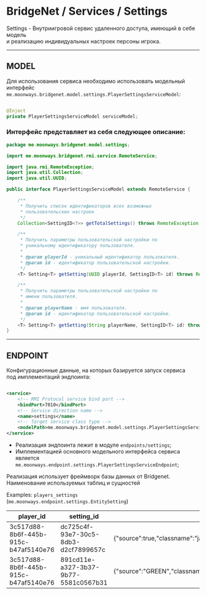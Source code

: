 # BridgeNet / Services / Settings

Settings - Внутриигровой сервис удаленного доступа, имеющий в себе модель
<br>и реализацию индивидуальных настроек персоны игрока.

---

## MODEL

Для использования сервиса необходимо использовать модельный
<br>интерфейс `me.moonways.bridgenet.model.settings.PlayerSettingsServiceModel`:

```java

@Inject
private PlayerSettingsServiceModel serviceModel;
```

### Интерфейс представляет из себя следующее описание:

```java
package me.moonways.bridgenet.model.settings;

import me.moonways.bridgenet.rmi.service.RemoteService;

import java.rmi.RemoteException;
import java.util.Collection;
import java.util.UUID;

public interface PlayerSettingsServiceModel extends RemoteService {

    /**
     * Получить список идентификаторов всех возможных
     * пользовательских настроек
     */
    Collection<SettingID<?>> getTotalSettings() throws RemoteException;

    /**
     * Получить параметры пользовательской настройки по
     * уникальному идентификатору пользователя.
     *
     * @param playerId - уникальный идентификатор пользователя.
     * @param id - идентификатор пользовательской настройки.
     */
    <T> Setting<T> getSetting(UUID playerId, SettingID<T> id) throws RemoteException;

    /**
     * Получить параметры пользовательской настройки по
     * имени пользователя.
     *
     * @param playerName - имя пользователя.
     * @param id - идентификатор пользовательской настройки.
     */
    <T> Setting<T> getSetting(String playerName, SettingID<T> id) throws RemoteException;
}
```

---

## ENDPOINT

Конфигурационные данные, на которых базируется запуск сервиса
<br>под имплементаций эндпоинта:

```xml

<service>
    <!-- RMI Protocol service bind port -->
    <bindPort>7010</bindPort>
    <!-- Service direction name -->
    <name>settings</name>
    <!-- Target service class type -->
    <modelPath>me.moonways.bridgenet.model.settings.PlayerSettingsServiceModel</modelPath>
</service>
```

- Реализация эндпоинта лежит в модуле `endpoints/settings`;
- Имплементацией основного модельного интерфейса сервиса
  <br>является `me.moonways.endpoint.settings.PlayerSettingsServiceEndpoint`;

Реализация использует фреймворк базы данных от Bridgenet.
<br>Наименование используемых таблиц и сущностей

Examples: `players_settings` (`me.moonways.endpoint.settings.EntitySetting`)

| player_id                            | setting_id                           | setting_value                                                                       |
|--------------------------------------|--------------------------------------|-------------------------------------------------------------------------------------|
| 3c517d88-8b6f-445b-915c-b47af5140e76 | dc725c4f-93e7-30c5-8db3-d2cf7899657c | {"source":true,"classname":"java.lang.Boolean"}                                     |
| 3c517d88-8b6f-445b-915c-b47af5140e76 | 891cd11e-a327-3b37-9b77-5581c0567b31 | {"source":"GREEN","classname":"me.moonways.bridgenet.api.util.minecraft.ChatColor"} |
